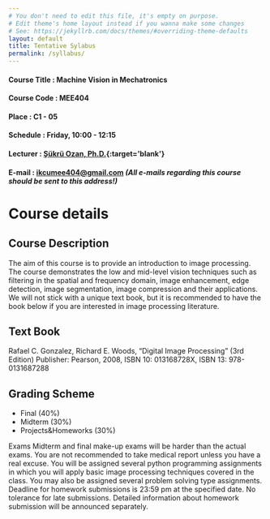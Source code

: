 ```yaml
---
# You don't need to edit this file, it's empty on purpose.
# Edit theme's home layout instead if you wanna make some changes
# See: https://jekyllrb.com/docs/themes/#overriding-theme-defaults
layout: default
title: Tentative Sylabus
permalink: /syllabus/
---
```

#### Course Title : Machine Vision in Mechatronics
#### Course Code : MEE404
#### Place : C1 - 05
#### Schedule : Friday, 10:00 - 12:15
#### Lecturer : [Şükrü Ozan, Ph.D.](http://sukruozan.com){:target='blank'}
#### E-mail : [ikcumee404@gmail.com](mailto:ikcumee404@gmail.com) _(All e-mails regarding this course should be sent to this address!)_

# Course details
## Course Description

The aim of this course is to provide an introduction to image processing. The course demonstrates the low and mid-level vision techniques such as filtering in the spatial and frequency domain, image enhancement, edge detection, image segmentation, image compression and their applications. We will not stick with a unique text book, but it is recommended to have the book below if you are interested in image processing literature.

## Text Book
Rafael C. Gonzalez, Richard E. Woods, “Digital Image Processing” (3rd Edition) Publisher: Pearson, 2008, ISBN 10: 013168728X, ISBN 13: 978-0131687288

## Grading Scheme
- Final (40%)
- Midterm (30%)
- Projects&Homeworks (30%)

 Exams Midterm and final make-up exams will be harder than the actual exams. You are not recommended to take medical report unless you have a real excuse. You will be assigned several python programming assignments in which you will apply basic image processing techniques covered in the class. You may also be assigned several problem solving type assignments. Deadline for homework submissions is 23:59 pm at the specified date. No tolerance for late submissions. Detailed information about homework submission will be announced separately.
